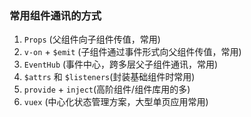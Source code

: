 ### 常用组件通讯的方式

1. `Props` (父组件向子组件传值，常用)
2. `v-on` + `$emit` (子组件通过事件形式向父组件传值，常用)
3. `EventHub` (事件中心，跨多层父子组件通讯，常用)
4. `$attrs` 和 `$listeners`(封装基础组件时常用)
5. `provide` + `inject`(高阶组件/组件库用的多)
6. `vuex` (中心化状态管理方案，大型单页应用常用)